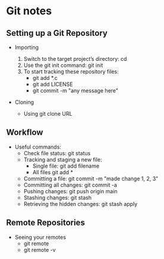 # Git notes

## Setting up a Git Repository

- Importing
  1. Switch to the target project’s directory: cd
  2. Use the git init command: git init
  3. To start tracking these repository files: 
     - git add \*\.c
     - git add LICENSE
     - git commit \-m \"any message here\"

- Cloning 
  - Using git clone URL

## Workflow

- Useful commands:
  - Check file status: git status 
  - Tracking and staging a new file:
    - Single file: git add filename
    - All files git add \*
  - Committing a file: git commit -m "made change 1, 2, 3"
  - Committing all changes: git commit -a
  - Pushing changes: git push origin main
  - Stashing changes: git stash
  - Retrieving the hidden changes: git stash apply

## Remote Repositories

- Seeing your remotes
  - git remote 
  - git remote -v

